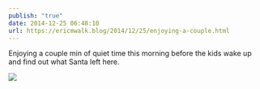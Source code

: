 ```yaml
---
publish: "true"
date: 2014-12-25 06:48:10
url: https://ericmwalk.blog/2014/12/25/enjoying-a-couple.html
---
```


Enjoying a couple min of quiet time this morning before the kids wake up and find out what Santa left here.

![](https://ericmwalk.blog/uploads/2022/6f58cdfbd1.jpg)